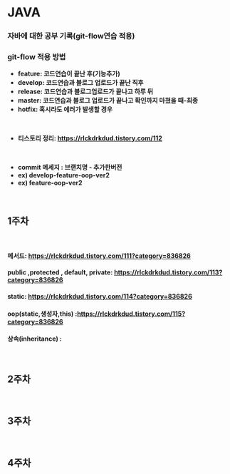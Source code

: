 # JAVA
### 자바에 대한 공부 기록(git-flow연습 적용)

### git-flow 적용 방법

 + **feature: 코드연습이 끝난 후(기능추가)**
 + **develop: 코드연습과 블로그 업로드가 끝난 직후**
 + **release: 코드연습과 블로그업로드가 끝나고 하루 뒤**
 + **master: 코드연습과 블로그 업로드가 끝나고 확인까지 마쳤을 때-최종**
 + **hotfix: 혹시라도 에러가 발생할 경우**

<br>

 + **티스토리 정리: https://rlckdrkdud.tistory.com/112**

<br>

 + **commit 메세지 : 브랜치명 - 추가한버전**
 + **ex) develop-feature-oop-ver2**
 + **ex) feature-oop-ver2**
<br>

## 1주차

<br>

#### 메서드: https://rlckdrkdud.tistory.com/111?category=836826
#### public ,protected , default, private: https://rlckdrkdud.tistory.com/113?category=836826
#### static: https://rlckdrkdud.tistory.com/114?category=836826
#### oop(static,생성자,this) :https://rlckdrkdud.tistory.com/115?category=836826
#### 상속(inheritance) : 

<br>

## 2주차

<br>


## 3주차

<br>

## 4주차

<br>









